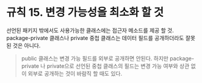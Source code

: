 # 규칙 15. 변경 가능성을 최소화 할 것

선언된 패키지 밖에서도 사용가능한 클래스에는 접근자 메소드를 제공 할 것.
package-private 클래스나 private 중첩 클래스는 데이터 필드를 공개하더라도 잘못된 것은 아니다.

> public 클래스는 변경 가능 필드를 외부로 공개하면 안된다. 하지만 package-private 나 private으로 선언된 중첩 클래스의 필드는 변경 가능 여부와 상관 없이 외부로 공개하는 것이 바람직 할 때도 있다.